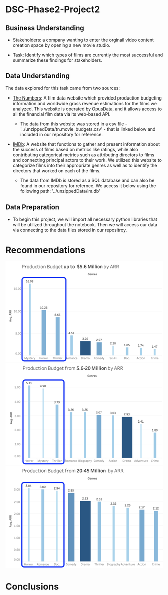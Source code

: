 # DSC-Phase2-Project2

## Business Understanding

- Stakeholders: a company wanting to enter the orginail video content creation space by opening a new movie studio.


- Task: Identify which types of films are currently the most successful and summarize these findings for stakeholders.

## Data Understanding

The data explored for this task came from two sources:

- [The Numbers](https://www.the-numbers.com/): A film data website which provided production budgeting information and worldwide gross revenue estimations for the films we analyzed. This website is operated by [OpusData](https://www.opusdata.com/home.php), and it allows access to all the financial film data via its web-based API.
    - The data from this website was stored in a csv file - '../unzippedData/tn.movie_budgets.csv' - that is linked below and included in our repository for reference.


- [IMDb](https://www.imdb.com/): A website that functions to gather and present information about the success of films based on metrics like ratings, while also contributing categorical metrics such as attributing directors to films and connecting principal actors to their work. We utilized this website to categorize films into their appropriate genres as well as to identify the directors that worked on each of the films.
    - The data from IMDb is stored as a SQL database and can also be found in our repository for refernce. We access it below using the following path: '../unzippedData/im.db'



## Data Preparation

- To begin this project, we will import all necessary python libraries that will be utilized throughout the notebook. Then we will access our data via connecting to the data files stored in our repositroy. 


# Recommendations

![Level One](images/level_one.png)
![Level Two ](images/level_2.png)
![Level Three ](images/level_3.png)

# Conclusions